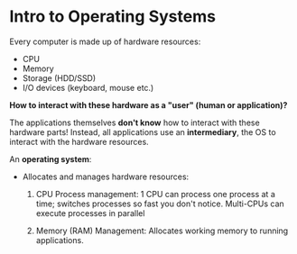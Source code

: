 # Intro to Operating Systems

Every computer is made up of hardware resources:

- CPU
- Memory
- Storage (HDD/SSD)
- I/O devices (keyboard, mouse etc.)

**How to interact with these hardware as a "user" (human or application)?**

The applications themselves **don't know** how to interact with these hardware
parts! Instead, all applications use an **intermediary**, the OS to interact
with the hardware resources.

An **operating system**:

- Allocates and manages hardware resources:

  1. CPU Process management: 1 CPU can process one process at a time; switches
     processes so fast you don't notice. Multi-CPUs can execute processes in
     parallel

  2. Memory (RAM) Management: Allocates working memory to running applications.
